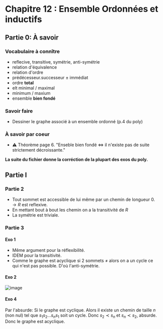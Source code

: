 # Chapitre 12 : Ensemble Ordonnées et inductifs

## Partie 0: À savoir

### Vocabulaire à connître

- reflecive, transitive, symétrie, anti-symétrie
- relation d'équivalence
- relation d'ordre
- prédécesseur.successeur $\pm$ immédiat
- ordre __total__
- elt minimal / maximal
- minimum / maxium
- ensemble __bien fondé__

### Savoir faire

- Dessiner le graphe associé à un ensemble ordonné (p.4 du poly)

### À savoir par coeur

- ⚠️ Théorème page 6. "Enseble bien fondé $\iff$ il n'existe pas de suite strictement décroissante."

__La suite du fichier donne la corréction de la plupart des exos du poly.__

## Partie I

### Partie 2

- Tout sommet est accessible de lui même par un chemin de longueur 0. $\to R$ est reflexive.
- En mettant bout à bout les chemin on a la transitivité de $R$
- La symétrie est triviale.

### Partie 3

#### Exo 1

- Même argument pour la réflexibilité.
- IDEM pour la transitivité.
- Comme le graphe est acyclique si 2 sommets $\neq$ alors on a un cycle ce qui n'est pas possible. D'où l'anti-symétrie.

#### Exo 2

![image](ressources/chap_12/graphe_ensemble_ordonnée.png)

#### Exo 4

Par l'absurde: Si le graphe est cyclique.
Alors il existe un chemin de taille $n$ (non nul) tel que $s_1 s_2\dots s_n s_1$ soit un cycle.
Donc $s_2 \prec s_n$ et $s_n \prec s_2$, absurde.
Donc le graphe est acyclique.
